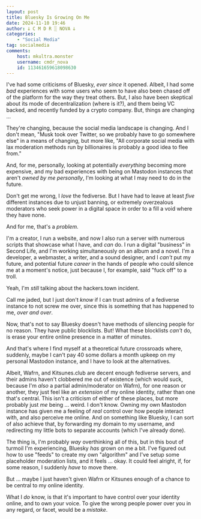 ```yaml
---
layout: post
title: Bluesky Is Growing On Me
date: 2024-11-10 19:46
author: 𐕣 C M D R ░ NOVA 𐕣
categories:
    - "Social Media"
tag: socialmedia
comments:
    host: mkultra.monster
    username: cmdr_nova
    id: 113461659618098630
---
```

I've had some criticisms of Bluesky, *ever since* it opened. Albeit, I had some *bad* experiences with some users who seem to have also been chased off of the platform for the way they treat others. But, I also have been skeptical about its mode of decentralization (where is it?), and them being VC backed, and recently funded by a crypto company. But, things are changing ...

They're changing, because the social media landscape is changing. And I don't mean, "Musk took over Twitter, so we probably have to go somewhere else" in a means of changing, but more like, "All corporate social media with lax moderation methods run by billionaires is probably a good idea to flee from."

And, for me, personally, looking at potentially *everything* becoming more expensive, and my bad experiences with being on Mastodon instances that aren't *owned by me personally*, I'm looking at what I may need to do in the future.

Don't get me wrong, I *love* the fediverse. But I have had to leave at least *five* different instances due to unjust banning, or extremely overzealous moderators who seek power in a digital space in order to a fill a void where they have none.

And for me, that's a *problem.*

I'm a creator, I run a website, and now I also run a server with numerous scripts that showcase what I have, and *can* do. I run a digital "business" in Second Life, and I'm working simultaneously on an album and a novel. I'm a developer, a webmaster, a writer, and a sound designer, and I *can't* put my future, and potential future *career* in the hands of people who could silence me at a moment's notice, just because I, for example, said "fuck off" to a troll.

Yeah, I'm *still* talking about the hackers.town incident.

Call me jaded, but I just don't *know* if I can trust admins of a fediverse instance to not screw me over, since this is something that has happened to me, *over and over*.

Now, that's not to say Bluesky doesn't have methods of silencing people for no reason. They have public blocklists. But! What these blocklists *can't* do, is erase your entire online presence in a matter of minutes.

And that's where I find myself at a theoretical future crossroads where, suddenly, maybe I can't pay 40 some dollars a month upkeep on my personal Mastodon instance, and I have to look at the alternatives.

Albeit, Wafrn, and Kitsunes.club are decent enough fediverse servers, and their admins haven't clobbered me out of existence (which would suck, because I'm *also* a partial admin/moderator on Wafrn), for one reason or another, they just feel like an *extension* of my online identity, rather than one that's central. This isn't a criticism of either of these places, but more probably just *me* being ... weird. I don't know. Owning my own Mastodon instance has given me a feeling of *real* control over how people interact with, and also perceive me online. And on something like Bluesky, I can sort of also achieve that, by forwarding my domain to my username, and redirecting my little bots to separate accounts (which I've already done).

The thing is, I'm probably *way* overthinking all of this, but in this bout of turmoil I'm experiencing, Bluesky *has* grown on me a bit. I've figured out how to use "feeds" to create my own "algorithm" and I've setup some placeholder moderation lists, and it feels ... okay. It could feel alright, if, for some reason, I suddenly *have* to move there.

But ... maybe I just haven't given Wafrn or Kitsunes enough of a chance to be central to my online identity.

What I *do* know, is that it's important to have control over your identity online, and to own your voice. To give the wrong people power over you in any regard, or facet, would be a *mistake*.


